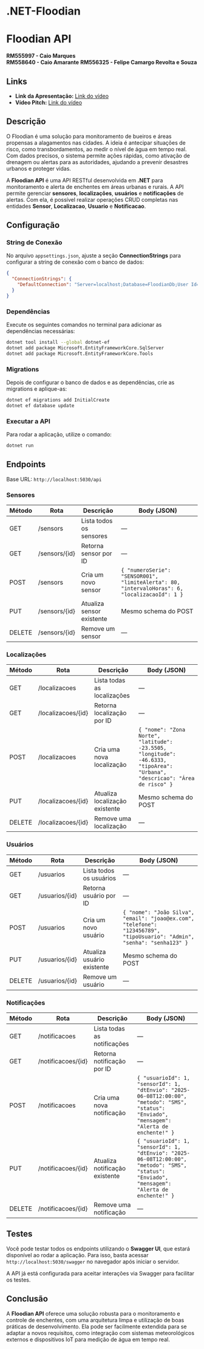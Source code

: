 # .NET-Floodian

# Floodian API
**RM555997 - Caio Marques**  
**RM558640 - Caio Amarante**
**RM556325 - Felipe Camargo Revolta e Souza**  

## Links

- **Link da Apresentação:** [Link do vídeo](URL_DA_DEMONSTRACAO)
- **Vídeo Pitch:** [Link do vídeo](URL_DO_PITCH)


## Descrição
O Floodian é uma solução para monitoramento de bueiros e áreas propensas a alagamentos nas cidades. A ideia é antecipar situações de risco, como transbordamentos, ao medir o nível de água em tempo real. Com dados precisos, o sistema permite ações rápidas, como ativação de drenagem ou alertas para as autoridades, ajudando a prevenir desastres urbanos e proteger vidas.

A **Floodian API** é uma API RESTful desenvolvida em **.NET** para monitoramento e alerta de enchentes em áreas urbanas e rurais. A API permite gerenciar **sensores**, **localizações**, **usuários** e **notificações** de alertas. Com ela, é possível realizar operações CRUD completas nas entidades **Sensor**, **Localizacao**, **Usuario** e **Notificacao**.

## Configuração

### String de Conexão
No arquivo `appsettings.json`, ajuste a seção **ConnectionStrings** para configurar a string de conexão com o banco de dados:

```json
{
  "ConnectionStrings": {
    "DefaultConnection": "Server=localhost;Database=FloodianDb;User Id=SEU_USUARIO;Password=SUA_SENHA;"
  }
}
```

### Dependências
Execute os seguintes comandos no terminal para adicionar as dependências necessárias:

```bash
dotnet tool install --global dotnet-ef
dotnet add package Microsoft.EntityFrameworkCore.SqlServer
dotnet add package Microsoft.EntityFrameworkCore.Tools
```

### Migrations

Depois de configurar o banco de dados e as dependências, crie as migrations e aplique-as:

```bash
dotnet ef migrations add InitialCreate
dotnet ef database update
```

### Executar a API

Para rodar a aplicação, utilize o comando:

```bash
dotnet run
```

## Endpoints

Base URL: `http://localhost:5030/api`

### Sensores

| Método | Rota            | Descrição                     | Body (JSON)                                                                 |
|--------|-----------------|-------------------------------|-----------------------------------------------------------------------------|
| GET    | /sensors        | Lista todos os sensores       | —                                                                           |
| GET    | /sensors/{id}   | Retorna sensor por ID         | —                                                                           |
| POST   | /sensors        | Cria um novo sensor           | `{ "numeroSerie": "SENSOR001", "limiteAlerta": 80, "intervaloHoras": 6, "localizacaoId": 1 }` |
| PUT    | /sensors/{id}   | Atualiza sensor existente     | Mesmo schema do POST                                                        |
| DELETE | /sensors/{id}   | Remove um sensor              | —                                                                           |

### Localizações

| Método | Rota                  | Descrição                          | Body (JSON)                                                                                               |
|--------|-----------------------|------------------------------------|-----------------------------------------------------------------------------------------------------------|
| GET    | /localizacoes         | Lista todas as localizações        | —                                                                                                         |
| GET    | /localizacoes/{id}    | Retorna localização por ID         | —                                                                                                         |
| POST   | /localizacoes         | Cria uma nova localização          | `{ "nome": "Zona Norte", "latitude": -23.5505, "longitude": -46.6333, "tipoArea": "Urbana", "descricao": "Área de risco" }` |
| PUT    | /localizacoes/{id}    | Atualiza localização existente     | Mesmo schema do POST                                                                                      |
| DELETE | /localizacoes/{id}    | Remove uma localização             | —                                                                                                         |

### Usuários

| Método | Rota              | Descrição                      | Body (JSON)                                                                                               |
|--------|-------------------|--------------------------------|-----------------------------------------------------------------------------------------------------------|
| GET    | /usuarios         | Lista todos os usuários        | —                                                                                                         |
| GET    | /usuarios/{id}    | Retorna usuário por ID         | —                                                                                                         |
| POST   | /usuarios         | Cria um novo usuário           | `{ "nome": "João Silva", "email": "joao@ex.com", "telefone": "123456789", "tipoUsuario": "Admin", "senha": "senha123" }` |
| PUT    | /usuarios/{id}    | Atualiza usuário existente     | Mesmo schema do POST                                                                                      |
| DELETE | /usuarios/{id}    | Remove um usuário              | —                                                                                                         |

### Notificações

| Método | Rota                   | Descrição                      | Body (JSON)                                                                                                                   |
|--------|------------------------|--------------------------------|-------------------------------------------------------------------------------------------------------------------------------|
| GET    | /notificacoes          | Lista todas as notificações    | —                                                                                                                             |
| GET    | /notificacoes/{id}     | Retorna notificação por ID     | —                                                                                                                             |
| POST   | /notificacoes          | Cria uma nova notificação      | `{ "usuarioId": 1, "sensorId": 1, "dtEnvio": "2025-06-08T12:00:00", "metodo": "SMS", "status": "Enviado", "mensagem": "Alerta de enchente!" }` |
| PUT    | /notificacoes/{id}     | Atualiza notificação existente | `{ "usuarioId": 1, "sensorId": 1, "dtEnvio": "2025-06-08T12:00:00", "metodo": "SMS", "status": "Enviado", "mensagem": "Alerta de enchente!" }` |
| DELETE | /notificacoes/{id}     | Remove uma notificação         | —                                                                                                                             |

## Testes

Você pode testar todos os endpoints utilizando o **Swagger UI**, que estará disponível ao rodar a aplicação. Para isso, basta acessar `http://localhost:5030/swagger` no navegador após iniciar o servidor.

A API já está configurada para aceitar interações via Swagger para facilitar os testes.

## Conclusão

A **Floodian API** oferece uma solução robusta para o monitoramento e controle de enchentes, com uma arquitetura limpa e utilização de boas práticas de desenvolvimento. Ela pode ser facilmente extendida para se adaptar a novos requisitos, como integração com sistemas meteorológicos externos e dispositivos IoT para medição de água em tempo real.

